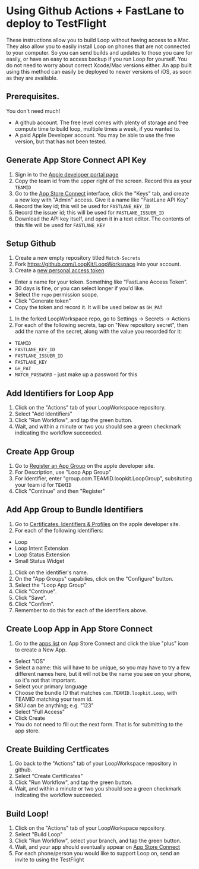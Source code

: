 # Using Github Actions + FastLane to deploy to TestFlight

These instructions allow you to build Loop without having access to a Mac. They also allow you to easily install Loop on phones that are not connected to your computer. So you can send builds and updates to those you care for easily, or have an easy to access backup if you run Loop for yourself. You do not need to worry about correct Xcode/Mac versions either. An app built using this method can easily be deployed to newer versions of iOS, as soon as they are available.

## Prerequisites.

You don't need much!

* A github account. The free level comes with plenty of storage and free compute time to build loop, multiple times a week, if you wanted to.
* A paid Apple Developer account. You may be able to use the free version, but that has not been tested.


## Generate App Store Connect API Key

1. Sign in to the [Apple developer portal page](https://developer.apple.com/account/resources/certificates/list)
1. Copy the team id from the upper right of the screen. Record this as your `TEAMID`
1. Go to the [App Store Connect](https://appstoreconnect.apple.com/access/api) interface, click the "Keys" tab, and create a new key with "Admin" access. Give it a name like "FastLane API Key"
1. Record the key id; this will be used for `FASTLANE_KEY_ID`
1. Record the issuer id; this will be used for `FASTLANE_ISSUER_ID`
1. Download the API key itself, and open it in a text editor. The contents of this file will be used for `FASTLANE_KEY`

## Setup Github
1. Create a new empty repository titled `Match-Secrets`
1. Fork https://github.com/LoopKit/LoopWorkspace into your account.
1. Create a [new personal access token](https://github.com/settings/tokens/new)
  * Enter a name for your token. Something like "FastLane Access Token".
  * 30 days is fine, or you can select longer if you'd like.
  * Select the `repo` permission scope.
  * Click "Generate token"
  * Copy the token and record it. It will be used below as `GH_PAT`
1. In the forked LoopWorkspace repo, go to Settings -> Secrets -> Actions
1. For each of the following secrets, tap on "New repository secret", then add the name of the secret, along with the value you recorded for it:
  * `TEAMID`
  * `FASTLANE_KEY_ID`
  * `FASTLANE_ISSUER_ID`
  * `FASTLANE_KEY`
  * `GH_PAT`
  * `MATCH_PASSWORD` - just make up a password for this

## Add Identifiers for Loop App

1. Click on the "Actions" tab of your LoopWorkspace repository.
1. Select "Add Identifiers"
1. Click "Run Workflow", and tap the green button.
1. Wait, and within a minute or two you should see a green checkmark indicating the workflow succeeded.

## Create App Group

1. Go to [Register an App Group](https://developer.apple.com/account/resources/identifiers/applicationGroup/add/) on the apple developer site.
1. For Description, use "Loop App Group"
1. For Identifier, enter "group.com.TEAMID.loopkit.LoopGroup", subsituting your team id for `TEAMID`
1. Click "Continue" and then "Register"

## Add App Group to Bundle Identifiers

1. Go to [Certificates, Identifiers & Profiles](https://developer.apple.com/account/resources/identifiers/list) on the apple developer site.
1. For each of the following identifiers:
  * Loop
  * Loop Intent Extension
  * Loop Status Extension
  * Small Status Widget
1. Click on the identifier's name.
1. On the "App Groups" capabilies, click on the "Configure" button.
1. Select the "Loop App Group"
1. Click "Continue".
1. Click "Save".
1. Click "Confirm".
1. Remember to do this for each of the identifiers above.

## Create Loop App in App Store Connect

1. Go to the [apps list](https://appstoreconnect.apple.com/apps) on App Store Connect and click the blue "plus" icon to create a New App.
  * Select "iOS"
  * Select a name: this will have to be unique, so you may have to try a few different names here, but it will not be the name you see on your phone, so it's not that important.
  * Select your primary language
  * Choose the bundle ID that matches `com.TEAMID.loopkit.Loop`, with TEAMID matching your team id.
  * SKU can be anything; e.g. "123"
  * Select "Full Access"
  * Click Create
  * You do not need to fill out the next form. That is for submitting to the app store.

## Create Building Certficates

1. Go back to the "Actions" tab of your LoopWorkspace repository in github.
1. Select "Create Certificates"
1. Click "Run Workflow", and tap the green button.
1. Wait, and within a minute or two you should see a green checkmark indicating the workflow succeeded.


## Build Loop!

1. Click on the "Actions" tab of your LoopWorkspace repository.
1. Select "Build Loop"
1. Click "Run Workflow", select your branch, and tap the green button.
1. Wait, and your app should eventually appear on [App Store Connect](https://appstoreconnect.apple.com/apps)
1. For each phone/person you would like to support Loop on, send an invite to using the TestFlight 